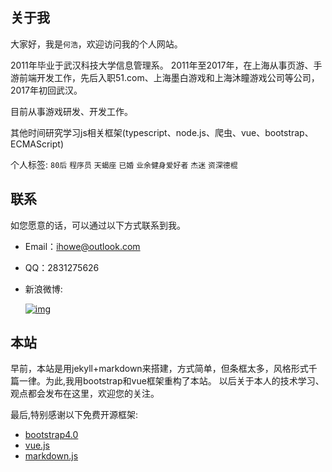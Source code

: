 
## 关于我

   大家好，我是`何浩`，欢迎访问我的个人网站。
   
   2011年毕业于武汉科技大学信息管理系。
   2011年至2017年，在上海从事页游、手游前端开发工作，先后入职51.com、上海墨白游戏和上海沐瞳游戏公司等公司，
   2017年初回武汉。

   目前从事游戏研发、开发工作。
   
   其他时间研究学习js相关框架(typescript、node.js、爬虫、vue、bootstrap、ECMAScript)

   个人标签: `80后` `程序员` `天蝎座` `已婚` `业余健身爱好者` `杰迷` `资深德棍`

## 联系
如您愿意的话，可以通过以下方式联系到我。

* Email：[ihowe@outlook.com](mailto:ihowe@outlook.com)
* QQ：2831275626
* 新浪微博:   

    [![img][weibo_img]][weibo_link]

[weibo_link]:https://weibo.com/haroel
[weibo_img]:http://service.t.sina.com.cn/widget/qmd/1829592821/c6fd2b80/1.png "新浪微博"

## 本站

早前，本站是用jekyll+markdown来搭建，方式简单，但条框太多，风格形式千篇一律。为此,我用bootstrap和vue框架重构了本站。
以后关于本人的技术学习、观点都会发布在这里，欢迎您的关注。

最后,特别感谢以下免费开源框架:
 
   - [bootstrap4.0](https://v4.bootcss.com)
   - [vue.js](https://cn.vuejs.org)
   - [markdown.js](https://github.com/evilstreak/markdown-js)